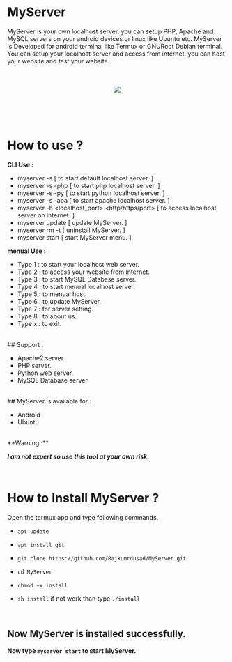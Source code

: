 # MyServer

MyServer is your own localhost server. you can setup PHP, Apache and MySQL servers on your android devices or linux like Ubuntu etc. MyServer is Developed for android terminal like Termux or GNURoot Debian terminal. You can setup your localhost server and access from internet. you can host your website and test your website.
<br/><br/><br/>

<p align="center">
<img src="https://github.com/Rajkumrdusad/MyServer/blob/master/Scr/Screenshot_2018-08-03-20-16-17-1.png"/>
</p>

<br/><br/><br/>

# How to use ?

**CLI Use :**
- myserver -s <hostname> <port> <path>                      [ to start default localhost server. ]
- myserver -s -php <hostname> <port> <path>                    [ to start php localhost server. ]
- myserver -s -py <hostname> <port> <path>                     [ to start python localhost server. ]
- myserver -s -apa <hostname> <port> <path>                    [ to start apache localhost server. ]
- myserver -h <domainname> <localhost_port> <http/https/port>  [ to access localhost server on internet. ]
- myserver update                                              [ update MyServer. ]
- myserver rm -t                                               [ uninstall MyServer. ]
- myserver start                                               [ start MyServer menu. ]
  
**menual Use :**
- Type 1 : to start your localhost web server.
- Type 2 : to access your website from internet.
- Type 3 : to start MySQL Database server.
- Type 4 : to start menual localhost server.
- Type 5 : to menual host.
- Type 6 : to update MyServer.
- Type 7 : for server setting.
- Type 8 : to about us.
- Type x : to exit.

<br/>
## Support :

* Apache2 server.
* PHP server.
* Python web server.
* MySQL Database server.

<br/>
## MyServer is available for :

* Android
* Ubuntu

<br/>
**Warning :**

***I am not expert so use this tool at your own risk.***

<br/>

# How to Install MyServer ?

Open the termux app and type following commands.

* `apt update`

* `apt install git`

* `git clone https://github.com/Rajkumrdusad/MyServer.git`

* `cd MyServer`

* `chmod +x install`

* `sh install` if not work than type `./install`

<br/>

## Now MyServer is installed successfully.

**Now type `myserver start` to start MyServer.**
